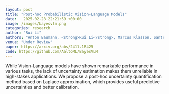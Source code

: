 ```yaml
---
layout: post
title: "Post-hoc Probabilistic Vision-Language Models"
date:   2025-02-28 22:21:59 +00:00
image: /images/bayesvlm.png
categories: research
author: "Rui Li"
authors: "Anton Baumann, <strong>Rui Li</strong>, Marcus Klasson, Santeri Mentu, Shyamgopal Karthik, Zeynep Akata, Arno Solin, Martin Trapp"
venue: "Under Review"
paper: https://arxiv.org/abs/2411.18425
code: https://github.com/AaltoML/BayesVLM
---
```

While Vision-Language models have shown remarkable performance in various tasks, the lack of uncertainty estimation makes them unreliable in high-stakes applications. We propose a post-hoc uncertainty quantification method based on Laplace approximation, which provides useful predictive uncertainties and better calibration.